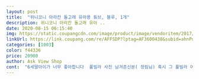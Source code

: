 ```yaml
---
layout: post 
title:  "위니코니 아라칸 돌고래 유아용 튜브, 블루, 1개" 
description: 위니코니 아라칸 돌고래 유아 ..
date: 2020-08-15 06:15:40 
img: https://static.coupangcdn.com/image/product/image/vendoritem/2017/10/23/3343035842/9119ee75-b063-4603-aa8f-cb4ad56b26d3.jpg 
linkUrl: https://link.coupang.com/re/AFFSDP?lptag=AF3600438&subid=ahnPublicAsk&pageKey=41135426&itemId=150164666&vendorItemId=70616885534&traceid=V0-113-b9686dbbbd2409fc 
categories: [1003] 
color: f44336 
price: 20900 
author: Ask View Shop 
cont:  "6세딸아이가 너무 좋아합니다  풀빌라 사진 남겨준신분( 정림님) 혹시 그 풀빌라 어딘지 알고싶습니다 너무 좋네요ㅋㅋㅋ<br/>얼룩이 여기저기 묻어있지만 사용하는덴 문제 없어요<br/>엄청 크네요<br/>이번에 풀빌라 놀러가게되서 우리딸5세 아들7세인데 요거사달라구졸라대서 주문해봤어요 우선 튼튼해서좋은데 아이들이혼자서 저돌고래위에 올라타기는 많이무리가있네요 어른이옆에서 꼭 봐줘야겠어요 글구 5세딸은 물에서돌고래갖고노는것보다 안에서 가지고노는걸 더좋아하구요ㅋㅋ 그래서 바람도못빼고 집에갖구왔네요 아직도 거실에핑크돌고래가있네여ㅋㅋ우리아들이 물놀이하면서 아주재밌게잘 탔어요 참고하셔용<br/>" 
---
```

